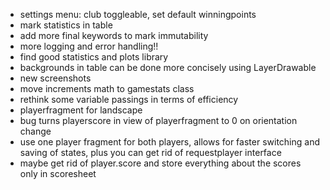 - settings menu: club toggleable, set default winningpoints
- mark statistics in table
- add more final keywords to mark immutability
- more logging and error handling!!
- find good statistics and plots library
- backgrounds in table can be done more concisely using LayerDrawable
- new screenshots
- move increments math to gamestats class 
- rethink some variable passings in terms of efficiency
- playerfragment for landscape
- bug turns playerscore in view of playerfragment to 0 on orientation change
- use one player fragment for both players, allows for faster switching and saving of states, plus you can get rid of requestplayer interface
- maybe get rid of player.score and store everything about the scores only in scoresheet
